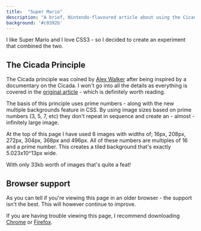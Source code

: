 ```yaml
---
title:  "Super Mario"
description: "A brief, Nintendo-flavoured article about using the Cicada principal in CSS3."
background: '#c0392b'
---
```


I like Super Mario and I love CSS3 - so I decided to create an experiment that combined the two.

The Cicada Principle
--------------------

The Cicada principle was coined by [Alex Walker][] after being inspired by a documentary on the Cicada. I won't go into all the details as everything is covered in the [original article][] - which is definitely worth reading.

The basis of this principle uses prime numbers - along with the new multiple backgrounds feature in CSS. By using image sizes based on prime numbers (3, 5, 7, etc) they don't repeat in sequence and create an - almost - infinitely large image.

At the top of this page I have used 6 images with widths of; 16px, 208px, 272px, 304px, 368px and 496px. All of these numbers are multiples of 16 and a prime number. This creates a tiled background that's exactly 5.023x10\^13px wide.

With only 33kb worth of images that's quite a feat!

Browser support
---------------

As you can tell if you're viewing this page in an older browser - the support isn't the best. This will however continue to improve.

If you are having trouble viewing this page, I recommend downloading [Chrome][] or [Firefox][].

[Alex Walker]: http://designfestival.com/author/alex-walker/ "View Alex's Profile"

[original article]: http://designfestival.com/the-cicada-principle-and-why-it-matters-to-web-designers/ "The Cicada Principle"

[Chrome]: http://www.google.com/chrome "Download Google Chrome"

[Firefox]: http://www.mozilla.org/en-US/firefox/new/ "Download Mozilla Firefox"